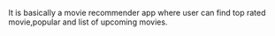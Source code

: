It is basically a movie recommender app where user can find top rated movie,popular and list of upcoming movies.
